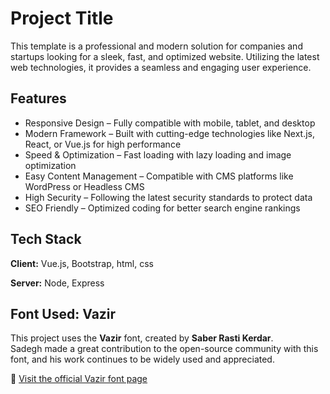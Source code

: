 
# Project Title

This template is a professional and modern solution for companies and startups looking for a sleek, fast, and optimized website. Utilizing the latest web technologies, it provides a seamless and engaging user experience.




## Features

- Responsive Design – Fully compatible with mobile, tablet, and desktop
- Modern Framework – Built with cutting-edge technologies like Next.js, React, or Vue.js for high performance
- Speed & Optimization – Fast loading with lazy loading and image optimization
- Easy Content Management – Compatible with CMS platforms like WordPress or Headless CMS
- High Security – Following the latest security standards to protect data
- SEO Friendly – Optimized coding for better search engine rankings



## Tech Stack

**Client:** Vue.js, Bootstrap, html, css 

**Server:** Node, Express

## Font Used: Vazir  

This project uses the **Vazir** font, created by **Saber Rasti Kerdar**.  
Sadegh made a great contribution to the open-source community with this font, and his work continues to be widely used and appreciated.  

🔗 [Visit the official Vazir font page](https://rastikerdar.github.io/vazir-font/)


